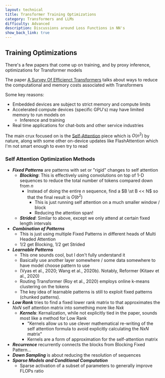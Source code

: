 ```yaml
---
layout: technical
title: Transformer Training Optimizations
category: Transformers and LLMs
difficulty: Advanced
description: Discussions around Loss Functions in NN's
show_back_link: true
---
```


## Training Optimizations
There's a few papers that come up on training, and by proxy inference, optimizations for Transformer models

The paper [A Survey Of Efficienct Transformers](/static/arxiv_papers/Efficient%20Transformers%20MarkedUp.pdf) talks about ways to reduce the computational and memory costs associated with Transformers

Some key reasons:
- Embedded devices are subject to strict memory and compute limits
- Accelerated compute devices (specific GPU's) may have limited memory to run models on
    - Inference and training
- Real time applications for chat-bots and other service industries

The main crux focused on is the [Self-Attention](/docs/transformer_and_llm/ATTENTION.md#self-attention) piece which is $O(n^2)$ by nature, along with some other on-device updates like FlashAttention which I'm not smart enough to even try to read

### Self Attention Optimization Methods
- ***Fixed Patterns*** are patterns with set or "rigid" changes to self attention
    - ***Blocking***: This is effectively using convolutions on top of 1-D sequences to reduce the total number of tokens compared down from $n$
        - Instead of doing the entire $n$ sequence, find a $B \st B << N$ so that the final result is $O(b^2)$ 
            - This is just running self attention on a much smaller window / block
            - Reducing the attention span!
    - ***Strided***: Similar to above, except we only attend at certain fixed length intervals
- ***Combination of Patterns***
    - This is just using multiple Fixed Patterns in different heads of Multi Headed Attention
    - 1/2 get Blocking, 1/2 get Strided
- ***Learnable Patterns***
    - This one sounds cool, but I don't fully understand it
    - Basically use another layer somewhere / some data somewhere to have model choose pattern to use
    - (Vyas et al., 2020; Wang et al., 2020b). Notably, Reformer (Kitaev et al., 2020)
    - Routing Transformer (Roy et al., 2020) employs online k-means clustering on the tokens
    - The key idea of learnable patterns is still to exploit fixed patterns (chunked patterns).
- ***Low Rank*** tries to find a fixed lower rank matrix to that approximates the $NxN$ self attention matrix into something more like $N xk$
    - ***Kernels***: Kernalization, while not explicitly tied in the paper, sounds most like a method for Low Rank
        - "Kernels allow us to use clever mathematical re-writing of the self attention formula to avoid explicitly calculating the $NxN$ matrix"
        - Kernels are a form of approximation for the self-attention matrix
- ***Recurrence*** recurrently connects the blocks from Blocking Fixed Pattern...
- ***Down Sampling*** is about reducing the resolution of sequences
- ***Sparse Models and Conditional Computation***
    - Sparse activation of a subset of parameters to generally improve FLOPs ratio